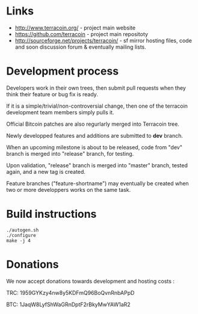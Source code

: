 # Links #

* http://www.terracoin.org/ - project main website
* https://github.com/terracoin - project main repositoty
* http://sourceforge.net/projects/terracoin/ - sf mirror hosting files, code and soon discussion forum & eventually mailing lists.


# Development process #

Developers work in their own trees, then submit pull requests when they think
their feature or bug fix is ready.

If it is a simple/trivial/non-controversial change, then one of the
terracoin development team members simply pulls it.

Official Bitcoin patches are also regurlarly merged into Terracoin tree.

Newly developped features and additions are submitted to **dev** branch.

When an upcoming milestone is about to be released, code from "dev"
branch is merged into "release" branch, for testing.

Upon validation, "release" branch is merged into "master" branch,
tested again, and a new tag is created.

Feature branches ("feature-shortname") may eventually be created when two
or more developpers works on the same task.


# Build instructions #

    ./autogen.sh
    ./configure
    make -j 4


# Donations #

We now accept donations towards development and hosting costs :

TRC: 1959GYKzy4nw8y5KDFmQ96BoQvnRnbAPpD

BTC: 1JaqW8LyfShWaGRnDptF2rBkyMwYAW1aR2

